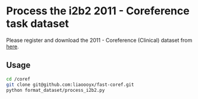 # Process the i2b2 2011 - Coreference task dataset

Please register and download the 2011 - Coreference (Clinical) dataset from [here](https://portal.dbmi.hms.harvard.edu/projects/n2c2-nlp/).

## Usage

```bash
cd /coref
git clone git@github.com:liaoooyx/fast-coref.git
python format_dataset/process_i2b2.py
```
